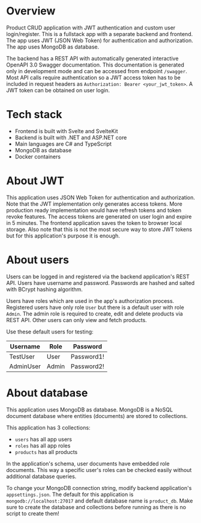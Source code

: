 # Overview

Product CRUD application with JWT authentication and custom user login/register. This is a fullstack app with a separate backend and frontend. The app uses JWT (JSON Web Token) for authentication and authorization. The app uses MongoDB as database.

The backend has a REST API with automatically generated interactive OpenAPI 3.0 Swagger documentation. This documentation is generated only in development mode and can be accessed from endpoint `/swagger`. Most API calls require authentication so a JWT access token has to be included in request headers as `Authorization: Bearer <your_jwt_token>`. A JWT token can be obtained on user login.

# Tech stack

- Frontend is built with Svelte and SvelteKit
- Backend is built with .NET and ASP.NET core
- Main languages are C# and TypeScript
- MongoDB as database
- Docker containers

# About JWT

This application uses JSON Web Token for authentication and authorization. Note that the JWT implementation only generates access tokens. More production ready implementation would have refresh tokens and token revoke features. The access tokens are generated on user login and expire in 5 minutes. The frontend application saves the token to browser local storage. Also note that this is not the most secure way to store JWT tokens but for this application's purpose it is enough.

# About users

Users can be logged in and registered via the backend application's REST API. Users have username and password. Passwords are hashed and salted with BCrypt hashing algorithm.

Users have roles which are used in the app's authorization process. Registered users have only role `User` but there is a default user with role `Admin`. The admin role is required to create, edit and delete products via REST API. Other users can only view and fetch products.

Use these default users for testing:

Username | Role | Password
-------- | ---- | --------
TestUser | User | Password1!
AdminUser | Admin | Password2!

# About database

This application uses MongoDB as database. MongoDB is a NoSQL document database where entities (documents) are stored to collections.

This application has 3 collections:

- `users` has all app users
- `roles` has all app roles
- `products` has all products

In the application's schema, user documents have embedded role documents. This way a specific user's roles can be checked easily without additional database queries.

To change your MongoDB connection string, modify backend application's `appsettings.json`. The default for this application is `mongodb://localhost:27017` and default database name is `product_db`. Make sure to create the database and collections before running as there is no script to create them!



